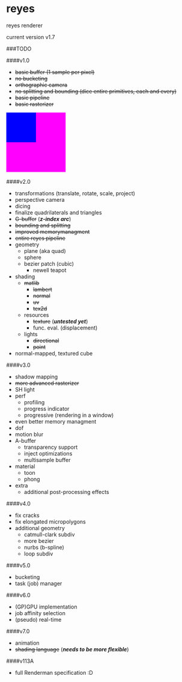 # reyes
reyes renderer

current version v1.7

###TODO

####v1.0

- ~~basic buffer (1 sample per pixel)~~
- ~~no bucketing~~
- ~~orthographic camera~~
- ~~no splitting and bounding (dice entire primitives, each and every)~~
- ~~basic pipeline~~
- ~~basic rasterizer~~

![First render](log/reyes_first.png "First image")

####v2.0

- transformations (translate, rotate, scale, project)
- perspective camera
- dicing
- finalize quadrilaterals and triangles
- ~~G-buffer~~ (***z-index arc***)
- ~~bounding and splitting~~
- ~~improved memorymanagment~~
- ~~entire reyes pipeline~~
- geometry
    - plane (aka quad)
    - sphere
    - bezier patch (cubic)
        - newell teapot
- shading
    - ~~matlib~~
        - ~~lambert~~
        - ~~normal~~
        - ~~uv~~
        - ~~tex2d~~
    - resources
        - ~~texture~~ (***untested yet***)
        - func. eval. (displacement)
    - lights
        - ~~directional~~
        - ~~point~~
- normal-mapped, textured cube

####v3.0

- shadow mapping
- ~~more advanced rasterizer~~
- SH light
- perf
    - profiling
    - progress indicator
    - progressive (rendering in a window)
- even better memory managment
- dof
- motion blur
- A-buffer
    - transparency support
    - inject optimizations
    - multisample buffer
- material
    - toon
    - phong
- extra
    - additional post-processing effects

####v4.0

- fix cracks
- fix elongated micropolygons
- additional geometry
    - catmull-clark subdiv
    - more bezier
    - nurbs (b-spline)
    - loop subdiv

####v5.0 

- bucketing
- task (job) manager

####v6.0

- (GP)GPU implementation
- job affinity selection
- (pseudo) real-time

####v7.0

- animation
- ~~shading language~~ (***needs to be more flexible***)

####v113A

- full Renderman specification :D